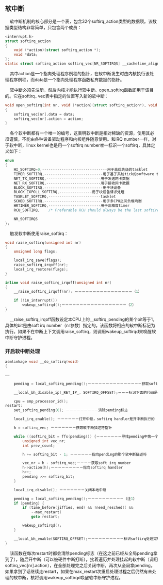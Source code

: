 ## 软中断

    软中断机制的核心部分是一个表，包含32个softirq_action类型的数据项。该数据类型结构非常简单，只包含两个成员：

```c
<interrupt.h> 
struct softirq_action 
{                     
    void (*action)(struct softirq_action *); 
    void *data;
}; 
static struct softirq_action softirq_vec[NR_SOFTIRQS] __cacheline_aligned_in_smp;
```

    其中action是一个指向处理程序例程的指针，在软中断发生时由内核执行该处理程序例程，而data是一个指向处理程序函数私有数据的指针。

    软中断必须先注册，然后内核才能执行软中断。open_softirq函数即用于该目的。它在softirq_ vec表中指定的位置写入新的软中断：

```c
void open_softirq(int nr, void (*action)(struct softirq_action*), void *data) 
{     
    softirq_vec[nr].data = data; 
    softirq_vec[nr].action = action; 
} 
```

    各个软中断都有一个唯一的编号，这表明软中断是相对稀缺的资源，使用其必须谨慎，不能由各种设备驱动程序和内核组件随意使用。和IRQ number一样，对于软中断，linux kernel也是用一个softirq number唯一标识一个softirq，具体定义如下：

```c
enum
{
    HI_SOFTIRQ=0,------------------------------用于高优先级的tasklet
    TIMER_SOFTIRQ,---------------------------用于基于系统tick的software timer
    NET_TX_SOFTIRQ,-------------------------用于发送网卡数据
    NET_RX_SOFTIRQ,-------------------------用于接收网卡数据
    BLOCK_SOFTIRQ,---------------------------用于块设备
    BLOCK_IOPOLL_SOFTIRQ,---------------用于块设备请求处理
    TASKLET_SOFTIRQ,------------------------tasklet
    SCHED_SOFTIRQ,---------------------------用于多CPU之间负载均衡
    HRTIMER_SOFTIRQ,------------------------用于高精度timer
    RCU_SOFTIRQ,    /* Preferable RCU should always be the last softirq */-------用于RCU

    NR_SOFTIRQS
};
```

    触发软中断使用raise_softirq：

```c
void raise_softirq(unsigned int nr)
{
    unsigned long flags;

    local_irq_save(flags);
    raise_softirq_irqoff(nr);
    local_irq_restore(flags);
}

inline void raise_softirq_irqoff(unsigned int nr)
{
    __raise_softirq_irqoff(nr); －－－－－－－－－－－－－－－－（1）

    if (!in_interrupt())
        wakeup_softirqd();－－－－－－－－－－－－－－－－－－（2）
}
```

    __raise_softirq_irqoff函数设定本CPU上的__softirq_pending的某个bit等于1，具体的bit是由soft irq number（nr参数）指定的。该函数将相应的软中断标记为执行。如果不在中断上下文调用raise_softirq，则调用wakeup_softirqd来唤醒软中断守护进程。

### 开启软中断处理

```c
asmlinkage void __do_softirq(void)
{

……

    pending = local_softirq_pending();－－－－－－－－－－－－－－－获取softirq pending的状态

    __local_bh_disable_ip(_RET_IP_, SOFTIRQ_OFFSET);－－－标识下面的代码是正在处理softirq

    cpu = smp_processor_id();
restart:
    set_softirq_pending(0); －－－－－－－－－清除pending标志

    local_irq_enable(); －－－－－－打开中断，softirq handler是开中断执行的

    h = softirq_vec; －－－－－－－获取软中断描述符指针

    while ((softirq_bit = ffs(pending))) {－－－－－－－寻找pending中第一个被设定为1的bit
        unsigned int vec_nr;
        int prev_count;

        h += softirq_bit - 1; －－－－－－指向pending的那个软中断描述符

        vec_nr = h - softirq_vec;－－－－获取soft irq number
        h->action(h);－－－－－－－－－指向softirq handler
        h++;
        pending >>= softirq_bit;
    }

    local_irq_disable(); －－－－－－－关闭本地中断

    pending = local_softirq_pending();－－－－－－－－－－（注1）
    if (pending) {
        if (time_before(jiffies, end) && !need_resched() &&
            --max_restart)
            goto restart;

        wakeup_softirqd();
    }

    __local_bh_enable(SOFTIRQ_OFFSET);－－－－－－－－－－标识softirq处理完毕
}
```

    该函数在每次restart时都会清除pending标志（在这之前已经从全局pending拿到了），随后开中断（可以被硬件中断打断），接着遍历并处理挂起的软中断（调用softirq_vec[nr].action），在全部处理完之后关闭中断，再次从全局拿pending，如果拿到了话继续走restart，如果在max_restart次重启处理过程之后仍然有未处理的软中断，核将调用wakeup_softirqd唤醒软中断守护进程。
